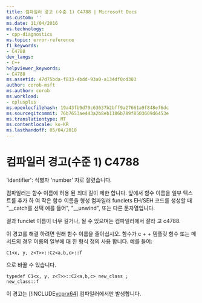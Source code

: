 ```yaml
---
title: 컴파일러 경고 (수준 1) C4788 | Microsoft Docs
ms.custom: ''
ms.date: 11/04/2016
ms.technology:
- cpp-diagnostics
ms.topic: error-reference
f1_keywords:
- C4788
dev_langs:
- C++
helpviewer_keywords:
- C4788
ms.assetid: 47d75bda-f833-4bdd-93a0-a134df0cd303
author: corob-msft
ms.author: corob
ms.workload:
- cplusplus
ms.openlocfilehash: 19a43fb9d79c63637b2bff9a27661a9f848ef6dc
ms.sourcegitcommit: 76b7653ae443a2b8eb1186b789f8503609d6453e
ms.translationtype: MT
ms.contentlocale: ko-KR
ms.lasthandoff: 05/04/2018
---
```

# <a name="compiler-warning-level-1-c4788"></a>컴파일러 경고(수준 1) C4788
'identifier': 식별자 'number' 자로 잘렸습니다.  
  
 컴파일러는 함수 이름에 허용 된 최대 길이 제한 합니다. 앞에서 함수 이름을 일부 텍스트를 추가 하 여 작은 함수 이름을 형성 컴파일러 funclets EH/SEH 코드를 생성할 때 "__catch를 선택 예를 들어", "\__unwind", 또는 다른 문자열입니다.  
  
 결과 funclet 이름이 너무 길거나, 될 수 있으며는 컴파일러에서 잘라 고 c4788.  
  
 이 경고를 해결 하려면 원래 함수 이름을 줄이십시오. 함수가 c + + 템플릿 함수 또는 메서드의 경우 이름의 일부에 대 한 형식 정의 사용 합니다. 예를 들어:  
  
```  
C1<x, y, z<T>>::C2<a,b,c>::f  
```  
  
 으로 바꿀 수 있습니다.  
  
```  
typedef C1<x, y, z<T>>::C2<a,b,c> new_class ;  
new_class::f  
```  
  
 이 경고는 [!INCLUDE[vcprx64](../../assembler/inline/includes/vcprx64_md.md)] 컴파일러에서만 발생합니다.
